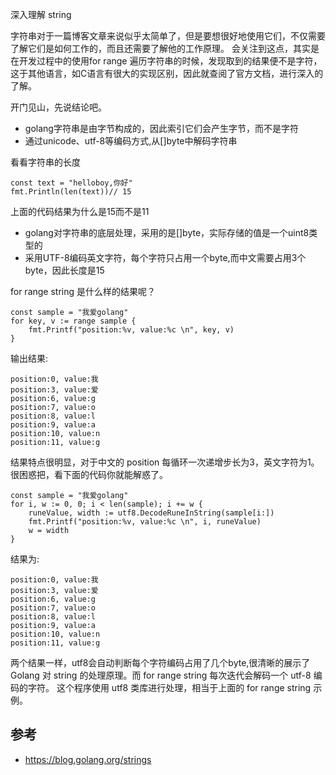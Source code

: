 深入理解 string

字符串对于一篇博客文章来说似乎太简单了，但是要想很好地使用它们，不仅需要了解它们是如何工作的，而且还需要了解他的工作原理。
会关注到这点，其实是在开发过程中的使用for range 遍历字符串的时候，发现取到的结果便不是字符，这于其他语言，如C语言有很大的实现区别，因此就查阅了官方文档，进行深入的了解。

开门见山，先说结论吧。
* golang字符串是由字节构成的，因此索引它们会产生字节，而不是字符
* 通过unicode、utf-8等编码方式,从[]byte中解码字符串

看看字符串的长度
```
const text = "helloboy,你好"
fmt.Println(len(text))// 15
```
上面的代码结果为什么是15而不是11
* golang对字符串的底层处理，采用的是[]byte，实际存储的值是一个uint8类型的
* 采用UTF-8编码英文字符，每个字符只占用一个byte,而中文需要占用3个byte，因此长度是15

for range string 是什么样的结果呢？
```
const sample = "我爱golang"
for key, v := range sample {
    fmt.Printf("position:%v, value:%c \n", key, v)
}
```
输出结果:
```
position:0, value:我 
position:3, value:爱 
position:6, value:g 
position:7, value:o 
position:8, value:l 
position:9, value:a 
position:10, value:n 
position:11, value:g 
```
结果特点很明显，对于中文的 position 每循环一次递增步长为3，英文字符为1。很困惑把，看下面的代码你就能解惑了。
```
const sample = "我爱golang"
for i, w := 0, 0; i < len(sample); i += w {
    runeValue, width := utf8.DecodeRuneInString(sample[i:])
    fmt.Printf("position:%v, value:%c \n", i, runeValue)
    w = width
}
```
结果为:
```
position:0, value:我 
position:3, value:爱 
position:6, value:g 
position:7, value:o 
position:8, value:l 
position:9, value:a 
position:10, value:n 
position:11, value:g
```
两个结果一样，utf8会自动判断每个字符编码占用了几个byte,很清晰的展示了 Golang 对 string 的处理原理。而 for range string 每次迭代会解码一个 utf-8 编码的字符。
这个程序使用 utf8 类库进行处理，相当于上面的 for range string 示例。

## 参考
* https://blog.golang.org/strings